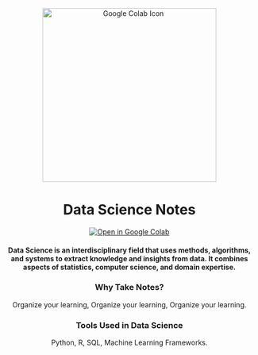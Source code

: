 <div align="center">
  <div class="header">
    <img src="https://upload.wikimedia.org/wikipedia/commons/d/d0/Google_Colaboratory_SVG_Logo.svg" alt="Google Colab Icon" width=350>
    <h1>Data Science Notes</h1>
  </div>
<div class="badge">
    <a align="center" href="https://colab.research.google.com/" target="_blank">
  <img src="https://img.shields.io/badge/Google%20Colab-Open-orange?style=for-the-badge&logo=googlecolab" alt="Open in Google Colab">
</a>

  </div>
  <h4><p>Data Science is an interdisciplinary field that uses methods, algorithms, and systems to extract knowledge and insights from data. 
    It combines aspects of <strong>statistics</strong>, <strong>computer science</strong>, and <strong>domain expertise</strong>.</p></h4>
    

  <h3> Why Take Notes?</h3>
  Organize your learning, Organize your learning, Organize your learning.

  <h3> Tools Used in Data Science</h3>
  Python, R, SQL, Machine Learning Frameworks.

</div>
